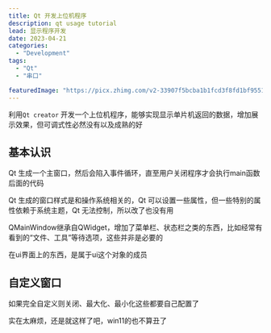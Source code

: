 ```yaml
---
title: Qt 开发上位机程序
description: qt usage tutorial
lead: 显示程序开发
date: 2023-04-21
categories:
  - "Development"
tags:
  - "Qt"
  - "串口"

featuredImage: "https://picx.zhimg.com/v2-33907f5bcba1b1fcd3f8fd1bf95519b8_1440w.jpg?source=172ae18b"
---
```




利用`Qt creator` 开发一个上位机程序，能够实现显示单片机返回的数据，增加展示效果，但可调式性必然没有以及成熟的好

## 基本认识

Qt 生成一个主窗口，然后会陷入事件循环，直至用户关闭程序才会执行main函数后面的代码

Qt 生成的窗口样式是和操作系统相关的，Qt 可以设置一些属性，但一些特别的属性依赖于系统主题，Qt 无法控制，所以改了也没有用



QMainWindow继承自QWidget，增加了菜单栏、状态栏之类的东西，比如经常有看到的“文件、工具”等待选项，这些并非是必要的

在ui界面上的东西，是属于ui这个对象的成员

## 自定义窗口

如果完全自定义则关闭、最大化、最小化这些都要自己配置了

实在太麻烦，还是就这样了吧，win11的也不算丑了